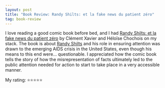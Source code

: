 ```yaml
---
layout: post
title: "Book Review: Randy Shilts: et la fake news du patient zéro"
tag: book-review
---
```


I love reading a good comic book before bed, and I had [Randy Shilts: et la fake news du patient zéro](https://www.goodreads.com/book/show/210249009-randy-shilts) by Clément Xavier and Héloïse Chochois on my stack. The book is about [Randy Shilts](https://en.wikipedia.org/wiki/Randy_Shilts) and his role in ensuring attention was drawn to the emerging AIDS crisis in the United States, even though his means to this end were... questionable. I appreciated how the comic book tells the story of how the misrepresentation of facts ultimately led to the public attention needed for action to start to take place in a very accessible manner. 

My rating: ⭐⭐⭐⭐⭐